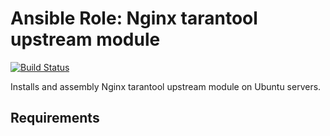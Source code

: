 # Ansible Role: Nginx tarantool upstream module
                                                                                            
[![Build Status](https://travis-ci.org/berkut3128/ansible-tarantool-nginx.svg?branch=master)](https://travis-ci.org/berkut3128/ansible-tarantool-nginx)

Installs and assembly Nginx tarantool upstream module on Ubuntu servers.

## Requirements

